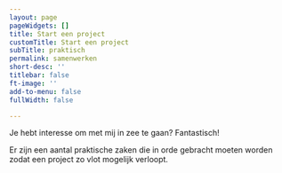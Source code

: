 ```yaml
---
layout: page
pageWidgets: []
title: Start een project
customTitle: Start een project
subTitle: praktisch
permalink: samenwerken
short-desc: ''
titlebar: false
ft-image: ''
add-to-menu: false
fullWidth: false

---
```

Je hebt interesse om met mij in zee te gaan? Fantastisch!

Er zijn een aantal praktische zaken die in orde gebracht moeten worden zodat een project zo vlot mogelijk verloopt.